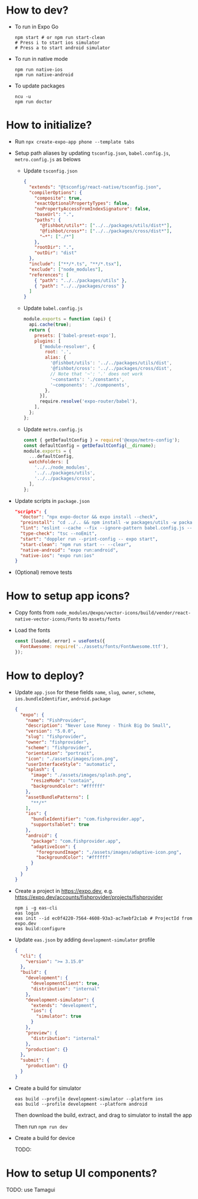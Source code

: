 # How to dev?
- To run in Expo Go
  ```shell
  npm start # or npm run start-clean
  # Press i to start ios simulator
  # Press a to start android simulator
  ```

- To run in native mode
  ```shell
  npm run native-ios
  npm run native-android
  ```

- To update packages
  ```shell
  ncu -u
  npm run doctor
  ```

# How to initialize?
- Run `npx create-expo-app phone --template tabs`

- Setup path aliases by updating `tsconfig.json`, `babel.config.js`, `metro.config.js` as belows

  + Update `tsconfig.json`
    ```json
    {
      "extends": "@tsconfig/react-native/tsconfig.json",
      "compilerOptions": {
        "composite": true,
        "exactOptionalPropertyTypes": false,
        "noPropertyAccessFromIndexSignature": false,
        "baseUrl": ".",
        "paths": {
          "@fishbot/utils*": ["../../packages/utils/dist*"],
          "@fishbot/cross*": ["../../packages/cross/dist*"],
          "~*": ["./*"]
        },
        "rootDir": ".",
        "outDir": "dist"
      },
      "include": ["**/*.ts", "**/*.tsx"],
      "exclude": ["node_modules"],
      "references": [
        { "path": "../../packages/utils" },
        { "path": "../../packages/cross" }
      ]
    }
    ```

  + Update `babel.config.js`
    ```js
    module.exports = function (api) {
      api.cache(true);
      return {
        presets: ['babel-preset-expo'],
        plugins: [
          ['module-resolver', {
            root: '.',
            alias: {
              '@fishbot/utils': '../../packages/utils/dist',
              '@fishbot/cross': '../../packages/cross/dist',
              // Note that '~': '.' does not work
              '~constants': './constants',
              '~components': './components',
            },
          }],
          require.resolve('expo-router/babel'),
        ],
      };
    };
    ```

  + Update `metro.config.js`
    ```js
    const { getDefaultConfig } = require('@expo/metro-config');
    const defaultConfig = getDefaultConfig(__dirname);
    module.exports = {
      ...defaultConfig,
      watchFolders: [
        '../../node_modules',
        '../../packages/utils',
        '../../packages/cross',
      ],
    };
    ```

- Update scripts in `package.json`
  ```json
  "scripts": {
    "doctor": "npx expo-doctor && expo install --check",
    "preinstall": "cd ../.. && npm install -w packages/utils -w packages/cross",
    "lint": "eslint --cache --fix --ignore-pattern babel.config.js --ignore-pattern metro.config.js .",
    "type-check": "tsc --noEmit",
    "start": "doppler run --print-config -- expo start",
    "start-clean": "npm run start -- --clear",
    "native-android": "expo run:android",
    "native-ios": "expo run:ios"
  }
  ```

- (Optional) remove tests

# How to setup app icons?
- Copy fonts from `node_modules/@expo/vector-icons/build/vendor/react-native-vector-icons/Fonts` to `assets/fonts`

- Load the fonts
  ```js
  const [loaded, error] = useFonts({
    FontAwesome: require('../assets/fonts/FontAwesome.ttf'),
  });
  ```


# How to deploy?
- Update `app.json` for these fields `name`, `slug`, `owner`, `scheme`, `ios.bundleIdentifier`, `android.package`
  ```json
  {
    "expo": {
      "name": "FishProvider",
      "description": "Never Lose Money - Think Big Do Small",
      "version": "5.0.0",
      "slug": "fishprovider",
      "owner": "fishprovider",
      "scheme": "fishprovider",
      "orientation": "portrait",
      "icon": "./assets/images/icon.png",
      "userInterfaceStyle": "automatic",
      "splash": {
        "image": "./assets/images/splash.png",
        "resizeMode": "contain",
        "backgroundColor": "#ffffff"
      },
      "assetBundlePatterns": [
        "**/*"
      ],
      "ios": {
        "bundleIdentifier": "com.fishprovider.app",
        "supportsTablet": true
      },
      "android": {
        "package": "com.fishprovider.app",
        "adaptiveIcon": {
          "foregroundImage": "./assets/images/adaptive-icon.png",
          "backgroundColor": "#ffffff"
        }
      }
    }
  }
  ```

- Create a project in https://expo.dev, e.g. https://expo.dev/accounts/fishprovider/projects/fishprovider
  ```shell
  npm i -g eas-cli
  eas login
  eas init --id ec0f4220-7564-4608-93a3-ac7aebf2c1ab # ProjectId from expo.dev
  eas build:configure
  ```

- Update `eas.json` by adding `development-simulator` profile
  ```json
  {
    "cli": {
      "version": ">= 3.15.0"
    },
    "build": {
      "development": {
        "developmentClient": true,
        "distribution": "internal"
      },
      "development-simulator": {
        "extends": "development",
        "ios": {
          "simulator": true
        }
      },
      "preview": {
        "distribution": "internal"
      },
      "production": {}
    },
    "submit": {
      "production": {}
    }
  }
  ```

- Create a build for simulator
  ```shell
  eas build --profile development-simulator --platform ios
  eas build --profile development --platform android
  ```

  Then download the build, extract, and drag to simulator to install the app

  Then run `npm run dev`

- Create a build for device

  TODO:


# How to setup UI components?
TODO: use Tamagui

